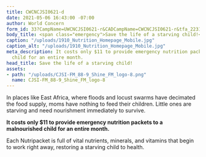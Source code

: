 ```yaml
---
title: CWCNCJSI0621-d
date: 2021-05-06 16:43:00 -07:00
author: World Concern
form_id: 33?CampName=UWCNCJSI0621-r&CADCampName=CWCNCJSI0621-r&tfa_2231=Canada&tfa_1202=NutritionRadio
body_title: <span class="emergency">Save the life of a starving child!</span>
caption: "/uploads/1910_Nutrition_Homepage_Mobile.jpg"
caption_alt: "/uploads/1910_Nutrition_Homepage_Mobile.jpg"
meta_description: It costs only $11 to provide emergency nutrition packets to a malnourished
  child for an entire month.
head_title: Save the life of a starving child!
assets:
- path: "/uploads/CJSI-FM_88-9_Shine_FM_logo-8.png"
  name: CJSI-FM_88-9_Shine_FM_logo-8
---
```


In places like East Africa, where floods and locust swarms have decimated the food supply, moms have nothing to feed their children. Little ones are starving and need nourishment immediately to survive.  

**It costs only $11 to provide emergency nutrition packets to a malnourished child for an entire month.**

Each Nutripacket is full of vital nutrients, minerals, and vitamins that begin to work right away, restoring a starving child to health.
